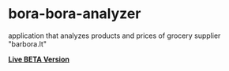 # bora-bora-analyzer
application that analyzes products and prices of grocery supplier "barbora.lt"


[**Live BETA Version**](https://borabora-analyzer.herokuapp.com/)

